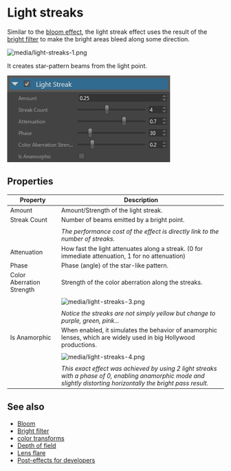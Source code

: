 # Light streaks

Similar to the [bloom effect](bloom.md), the light streak effect uses the result of the [bright filter](bright-filter.md) to make the bright areas bleed along some direction.

![media/light-streaks-1.png](media/light-streaks-1.png) 

It creates star-pattern beams from the light point.

![media/light-streaks-2.png](media/light-streaks-2.png) 

## Properties

| Property                  | Description                                                                                                                                                        |
| ------------------------- | ------------------------------------------------------------------------------------------------------------------------------------------------------------------ |
| Amount                    | Amount/Strength of the light streak.                                                                                                                               |
| Streak Count              | Number of beams emitted by a bright point.                                                                                                                         |
|                           |                                                                                                                                                                    |
|                           | *The performance cost of the effect is directly link to the number of streaks.*                                                                                    |
| Attenuation               | How fast the light attenuates along a streak. (0 for immediate attenuation, 1 for no attenuation)                                                                  |
| Phase                     | Phase (angle) of the star-like pattern.                                                                                                                            |
| Color Aberration Strength | Strength of the color aberration along the streaks.                                                                                                                |
|                           |                                                                                                                                                                    |
|                           | ![media/light-streaks-3.png](media/light-streaks-3.png)                                                                                                          |
|                           |                                                                                                                                                                    |
|                           | *Notice the streaks are not simply yellow but change to purple, green, pink...*                                                                                    |
| Is Anamorphic             | When enabled, it simulates the behavior of anamorphic lenses, which are widely used in big Hollywood productions.                                                  |
|                           |                                                                                                                                                                    |
|                           | ![media/light-streaks-4.png](media/light-streaks-4.png)                                                                                                          |
|                           |                                                                                                                                                                    |
|                           | *This exact effect was achieved by using 2 light streaks with a phase of 0, enabling anamorphic mode and slightly distorting horizontally the bright pass result.* |

## See also

* [Bloom](bloom.md)
* [Bright filter](bright-filter.md)
* [color transforms](color-transforms/index.md)
* [Depth of field](depth-of-field.md)
* [Lens flare](lens-flare.md)
* [Post-effects for developers](post-effects-for-developers.md)